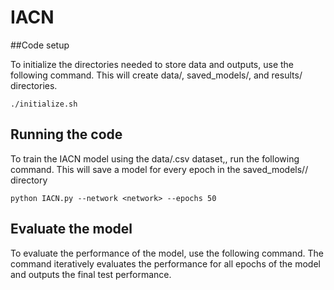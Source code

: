 # IACN
##Code setup 

To initialize the directories needed to store data and outputs, use the following command. This will create data/, saved_models/, and results/ directories.
```
./initialize.sh
```
## Running the code
To train the IACN model using the data/<network>.csv dataset,, run the following command. This will save a model for every epoch in the saved_models/<network>/ directory
```
python IACN.py --network <network> --epochs 50
```

## Evaluate the model
To evaluate the performance of the model, use the following command. The command iteratively evaluates the performance for all epochs of the model and outputs the final test performance.
